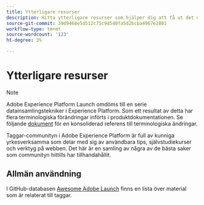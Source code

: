 ```yaml
---
title: Ytterligare resurser
description: Hitta ytterligare resurser som hjälper dig att få ut det mesta av taggar i Adobe Experience Platform.
source-git-commit: 39d9468e5d512c75c9d540fa5d2bcba4967e2881
workflow-type: tm+mt
source-wordcount: '123'
ht-degree: 3%

---
```


# Ytterligare resurser

>[!NOTE]
>
>Adobe Experience Platform Launch omdöms till en serie datainsamlingstekniker i Experience Platform. Som ett resultat av detta har flera terminologiska förändringar införts i produktdokumentationen. Se följande [dokument](../term-updates.md) för en konsoliderad referens till terminologiska ändringar.

Taggar-communityn i Adobe Experience Platform är full av kunniga yrkesverksamma som delar med sig av användbara tips, självstudiekurser och verktyg på webben. Det här är en samling av några av de bästa saker som communityn hittills har tillhandahållit.

## Allmän användning

I GitHub-databasen [Awesome Adobe Launch](https://github.com/MisterPhilip/awesome-adobe-launch) finns en lista över material som är relaterat till taggar.
